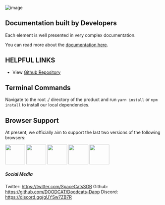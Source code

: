 ![image](https://user-images.githubusercontent.com/104538616/203418398-7fc07056-c791-4566-9238-6596a93f049e.png)

## Documentation built by Developers
Each element is well presented in very complex documentation.

You can read more about the [documentation here](https://www.creative-tim.com/learning-lab/react/overview/material-dashboard/).

## HELPFUL LINKS

- View [Github Repository](https://github.com/lukaskelley/DOODCAT-FE)

## Terminal Commands
Navigate to the root ./ directory of the product and run `yarn install` or `npm install` to install our local dependencies.

## Browser Support
At present, we officially aim to support the last two versions of the following browsers:

<img src="https://s3.amazonaws.com/creativetim_bucket/github/browser/chrome.png" width="64" height="64"> <img src="https://s3.amazonaws.com/creativetim_bucket/github/browser/firefox.png" width="64" height="64"> <img src="https://s3.amazonaws.com/creativetim_bucket/github/browser/edge.png" width="64" height="64"> <img src="https://s3.amazonaws.com/creativetim_bucket/github/browser/safari.png" width="64" height="64"> <img src="https://s3.amazonaws.com/creativetim_bucket/github/browser/opera.png" width="64" height="64">

##### Social Media

Twitter: <https://twitter.com/SpaceCatsSGB>
Github: <https://github.com/DOODCAT/Doodcats-Dapp>
Discord: <https://discord.gg/gUYSw7ZB7R>

